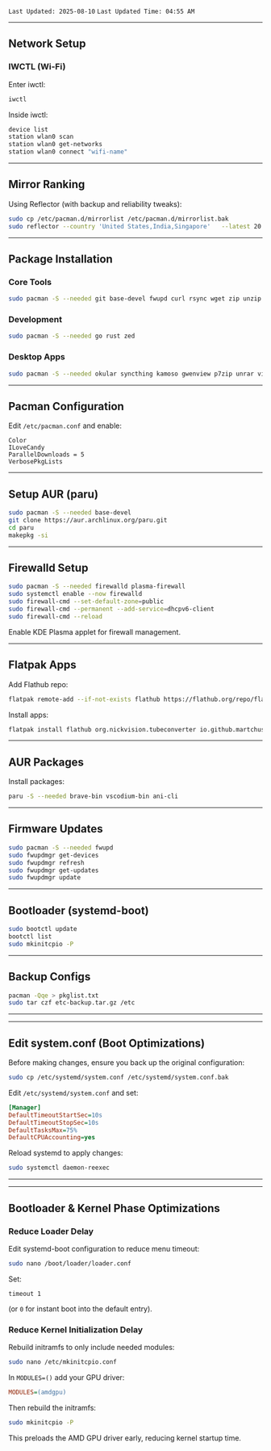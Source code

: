 `Last Updated: 2025-08-10`
`Last Updated Time: 04:55 AM`

---

## **Network Setup**

### **IWCTL (Wi-Fi)**
Enter iwctl:
```bash
iwctl
```
Inside iwctl:
```bash
device list
station wlan0 scan
station wlan0 get-networks
station wlan0 connect "wifi-name"
```

---

## **Mirror Ranking**
Using Reflector (with backup and reliability tweaks):
```bash
sudo cp /etc/pacman.d/mirrorlist /etc/pacman.d/mirrorlist.bak
sudo reflector --country 'United States,India,Singapore'   --latest 20 --protocol https --sort score   --save /etc/pacman.d/mirrorlist
```

---

## **Package Installation**

### **Core Tools**
```bash
sudo pacman -S --needed git base-devel fwupd curl rsync wget zip unzip man power-profiles-daemon net-tools dnsutils amd-ucode htop fastfetch partitionmanager vulkan-radeon linux-headers linux-lts linux-lts-headers xdg-desktop-portal-kde flatpak firewalld fish kwalletmanager kdeconnect kcalc filelight
```

### **Development**
```bash
sudo pacman -S --needed go rust zed
```

### **Desktop Apps**
```bash
sudo pacman -S --needed okular syncthing kamoso gwenview p7zip unrar virtualbox chromium vlc telegram-desktop timeshift
```

---

## **Pacman Configuration**
Edit `/etc/pacman.conf` and enable:
```
Color
ILoveCandy
ParallelDownloads = 5
VerbosePkgLists
```

---

## **Setup AUR (paru)**
```bash
sudo pacman -S --needed base-devel
git clone https://aur.archlinux.org/paru.git
cd paru
makepkg -si
```

---

## **Firewalld Setup**
```bash
sudo pacman -S --needed firewalld plasma-firewall
sudo systemctl enable --now firewalld
sudo firewall-cmd --set-default-zone=public
sudo firewall-cmd --permanent --add-service=dhcpv6-client
sudo firewall-cmd --reload
```
Enable KDE Plasma applet for firewall management.

---

## **Flatpak Apps**
Add Flathub repo:
```bash
flatpak remote-add --if-not-exists flathub https://flathub.org/repo/flathub.flatpakrepo
```
Install apps:
```bash
flatpak install flathub org.nickvision.tubeconverter io.github.martchus.syncthingtray   io.mrarm.mcpelauncher com.github.gabutakut.gabutdm it.mijorus.gearlever com.usebottles.bottles   com.rtosta.zapzap com.microsoft.Edge org.onlyoffice.desktopeditors org.kde.isoimagewriter
```

---

## **AUR Packages**
Install packages:
```bash
paru -S --needed brave-bin vscodium-bin ani-cli
```

---

## **Firmware Updates**
```bash
sudo pacman -S --needed fwupd
sudo fwupdmgr get-devices
sudo fwupdmgr refresh
sudo fwupdmgr get-updates
sudo fwupdmgr update
```

---

## **Bootloader (systemd-boot)**
```bash
sudo bootctl update
bootctl list
sudo mkinitcpio -P
```

---

## **Backup Configs**
```bash
pacman -Qqe > pkglist.txt
sudo tar czf etc-backup.tar.gz /etc
```

---

---

## **Edit system.conf (Boot Optimizations)**
Before making changes, ensure you back up the original configuration:
```bash
sudo cp /etc/systemd/system.conf /etc/systemd/system.conf.bak
```

Edit `/etc/systemd/system.conf` and set:
```ini
[Manager]
DefaultTimeoutStartSec=10s
DefaultTimeoutStopSec=10s
DefaultTasksMax=75%
DefaultCPUAccounting=yes
```

Reload systemd to apply changes:
```bash
sudo systemctl daemon-reexec
```

---

---

## **Bootloader & Kernel Phase Optimizations**

### **Reduce Loader Delay**
Edit systemd-boot configuration to reduce menu timeout:
```bash
sudo nano /boot/loader/loader.conf
```
Set:
```
timeout 1
```
(or `0` for instant boot into the default entry).

### **Reduce Kernel Initialization Delay**
Rebuild initramfs to only include needed modules:
```bash
sudo nano /etc/mkinitcpio.conf
```
In `MODULES=()` add your GPU driver:
```ini
MODULES=(amdgpu)
```
Then rebuild the initramfs:
```bash
sudo mkinitcpio -P
```
This preloads the AMD GPU driver early, reducing kernel startup time.
